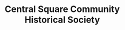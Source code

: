 ---
layout: repo
title: "Central Square Community Historical Society"
id: 19704
permalink: repos/19704/
---